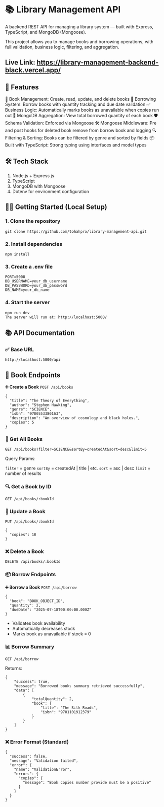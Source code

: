 # 📚 Library Management API
A backend REST API for managing a library system — built with Express, TypeScript, and MongoDB (Mongoose).

This project allows you to manage books and borrowing operations, with full validation, business logic, filtering, and aggregation.

## Live Link: https://library-management-backend-black.vercel.app/
## 🚀 Features
📘 Book Management: Create, read, update, and delete books
🧾 Borrowing System: Borrow books with quantity tracking and due date validation
✅ Business Logic: Automatically marks books as unavailable when copies run out
🧠 MongoDB Aggregation: View total borrowed quantity of each book
🛡️ Schema Validation: Enforced via Mongoose
🛠️ Mongoose Middleware: Pre and post hooks for deleted book remove from borrow book and logging
🔍 Filtering & Sorting: Books can be filtered by genre and sorted by fields
📦 Built with TypeScript: Strong typing using interfaces and model types

## 🛠️ Tech Stack
1. Node.js + Express.js
2. TypeScript
3. MongoDB with Mongoose
4. Dotenv for environment configuration

## 🧑‍💻 Getting Started (Local Setup)
### 1. Clone the repository
```
git clone https://github.com/tohahpro/library-management-api.git
```
### 2. Install dependencies
```
npm install
```
### 3. Create a .env file
```
PORT=5000
DB_USERNAME=your_db_username
DB_PASSWORD=your_db_password
DB_NAME=your_db_name
```
### 4. Start the server
```
npm run dev
The server will run at: http://localhost:5000/
```

## 📚 API Documentation
### ✅ Base URL
```
http://localhost:5000/api

```
## 📘 Book Endpoints
**➕ Create a Book**
`POST /api/books`
```
{
  "title": "The Theory of Everything",
  "author": "Stephen Hawking",
  "genre": "SCIENCE",
  "isbn": "9780553380163",
  "description": "An overview of cosmology and black holes.",
  "copies": 5
}
```
### 📖 Get All Books
`GET /api/books?filter=SCIENCE&sortBy=createdAt&sort=desc&limit=5`

Query Params:

`filter` = genre
`sortBy` = createdAt | title | etc.
`sort` = asc | desc
`limit` = number of results


### 🔍 Get a Book by ID
`GET /api/books/:bookId`

### 📝 Update a Book
`PUT /api/books/:bookId`
```
{
  "copies": 10
}
```


### ❌ Delete a Book
`DELETE /api/books/:bookId`

### 📦 Borrow Endpoints
**➕ Borrow a Book**
`POST /api/borrow`
```
{
  "book": "BOOK_OBJECT_ID",
  "quantity": 2,
  "dueDate": "2025-07-18T00:00:00.000Z"
}

```

- Validates book availability
- Automatically decreases stock
- Marks book as unavailable if stock = 0

  
### 📊 Borrow Summary
`GET /api/borrow`

Returns:
```
{
    "success": true,
    "message": "Borrowed books summary retrieved successfully",
    "data": [
        {
            "totalQuantity": 2,
            "book": {
                "title": "The Silk Roads",
                "isbn": "9781101912379"
            }
        }
    ]
}

```
### ❌ Error Format (Standard)

```
{
  "success": false,
  "message": "Validation failed",
  "error": {
    "name": "ValidationError",
    "errors": {
      "copies": {
        "message": "Book copies number provide must be a positive"
      }
    }
  }
}
```
